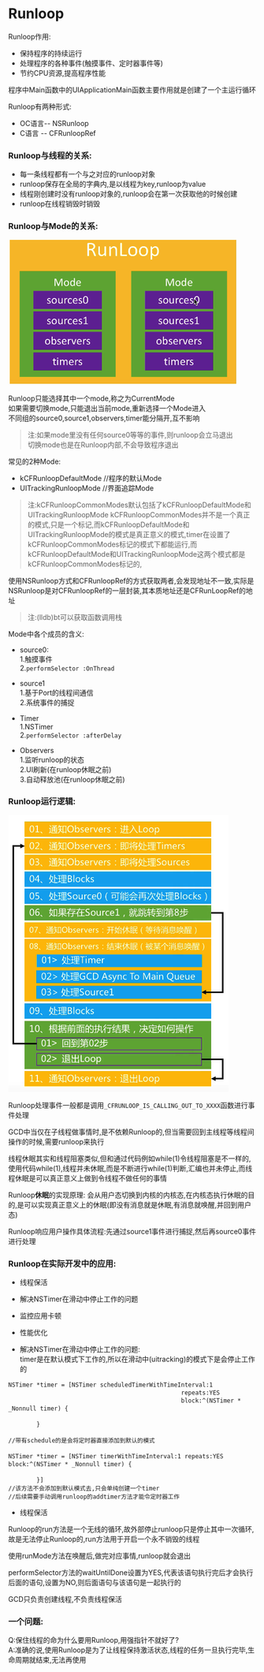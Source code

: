 # Runloop

Runloop作用:</br>
* 保持程序的持续运行
* 处理程序的各种事件(触摸事件、定时器事件等)
* 节约CPU资源,提高程序性能

程序中Main函数中的UIApplicationMain函数主要作用就是创建了一个主运行循环

Runloop有两种形式:</br>
* OC语言-- NSRunloop
* C语言 -- CFRunloopRef

### Runloop与线程的关系:</br>
* 每一条线程都有一个与之对应的runloop对象
* runloop保存在全局的字典内,是以线程为key,runloop为value
* 线程刚创建时没有runloop对象的,runloop会在第一次获取他的时候创建
* runloop在线程销毁时销毁

### Runloop与Mode的关系:</br>
![](Snip20180601_27.png)

Runloop只能选择其中一个mode,称之为CurrentMode</br>
如果需要切换mode,只能退出当前mode,重新选择一个Mode进入</br>
不同组的source0,source1,observers,timer能分隔开,互不影响

>注:如果mode里没有任何source0等等的事件,则runloop会立马退出</br>
>切换mode也是在Runloop内部,不会导致程序退出

常见的2种Mode:</br>
* kCFRunloopDefaultMode  //程序的默认Mode
* UITrackingRunloopMode  //界面追踪Mode

>注:kCFRunloopCommonModes默认包括了kCFRunloopDefaultMode和UITrackingRunloopMode
>kCFRunloopCommonModes并不是一个真正的模式,只是一个标记,而kCFRunloopDefaultMode和UITrackingRunloopMode的模式是真正意义的模式,timer在设置了kCFRunloopCommonModes标记的模式下都能运行,而kCFRunloopDefaultMode和UITrackingRunloopMode这两个模式都是kCFRunloopCommonModes标记的,

使用NSRunloop方式和CFRunloopRef的方式获取两者,会发现地址不一致,实际是NSRunloop是对CFRunloopRef的一层封装,其本质地址还是CFRunLoopRef的地址

>注:(lldb)bt可以获取函数调用栈

Mode中各个成员的含义:</br>
* source0:</br>
1.触摸事件</br>
2.`performSelector :OnThread`

* source1</br>
1.基于Port的线程间通信</br>
2.系统事件的捕捉

* Timer</br>
1.NSTimer</br>
2.`performSelector :afterDelay`

* Observers</br>
1.监听runloop的状态</br>
2.UI刷新(在runloop休眠之前)</br>
3.自动释放池(在runloop休眠之前)

### Runloop运行逻辑:</br>

![](Snip20180604_1.png)

Runloop处理事件一般都是调用`_CFRUNLOOP_IS_CALLING_OUT_TO_XXXX`函数进行事件处理

GCD中当仅在子线程做事情时,是不依赖Runloop的,但当需要回到主线程等线程间操作的时候,需要runloop来执行

线程休眠其实和线程阻塞类似,但和通过代码例如while(1)令线程阻塞是不一样的,使用代码while(1),线程并未休眠,而是不断进行while(1)判断,汇编也并未停止,而线程休眠是可以真正意义上做到令线程不做任何的事情

Runloop**休眠**的实现原理: 会从用户态切换到内核的内核态,在内核态执行休眠的目的,是可以实现真正意义上的休眠(即没有消息就是休眠,有消息就唤醒,并回到用户态)

Runloop响应用户操作具体流程:先通过source1事件进行捕捉,然后再source0事件进行处理

### Runloop在实际开发中的应用:</br>
* 线程保活
* 解决NSTimer在滑动中停止工作的问题
* 监控应用卡顿
* 性能优化

* 解决NSTimer在滑动中停止工作的问题:</br>
timer是在默认模式下工作的,所以在滑动中(uitracking)的模式下是会停止工作的

```objc
NSTimer *timer = [NSTimer scheduledTimerWithTimeInterval:1 
                                                 repeats:YES          
                                                 block:^(NSTimer * _Nonnull timer) {
            
        }
        
//带有schedule的是会将定时器直接添加到默认的模式

NSTimer *timer = [NSTimer timerWithTimeInterval:1 repeats:YES block:^(NSTimer * _Nonnull timer) {
            
        }]
//该方法不会添加到默认模式去,只会单纯创建一个timer
//后续需要手动调用runloop的addtimer方法才能令定时器工作
```

* 线程保活

Runloop的run方法是一个无线的循环,故外部停止runloop只是停止其中一次循环,故是无法停止Runloop的,run方法用于开启一个永不销毁的线程

使用runMode方法在唤醒后,做完对应事情,runloop就会退出

performSelector方法的waitUntilDone设置为YES,代表该语句执行完后才会执行后面的语句,设置为NO,则后面语句与该语句是一起执行的

GCD只负责创建线程,不负责线程保活

### 一个问题:</br>
Q:保住线程的命为什么要用Runloop,用强指针不就好了?</br>
A:准确的说,使用Runloop是为了让线程保持激活状态,线程的任务一旦执行完毕,生命周期就结束,无法再使用